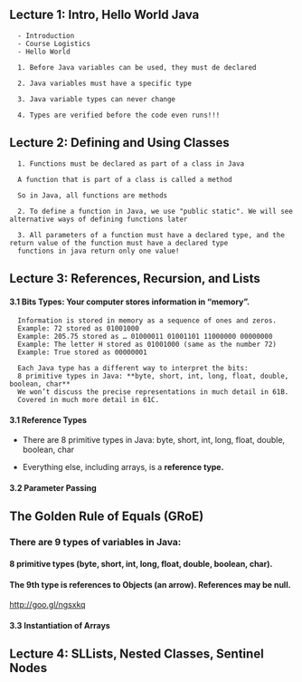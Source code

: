 ## Lecture 1: Intro, Hello World Java
      - Introduction
      - Course Logistics
      - Hello World
      
      1. Before Java variables can be used, they must de declared
      
      2. Java variables must have a specific type
      
      3. Java variable types can never change
      
      4. Types are verified before the code even runs!!!
      
      
      
## Lecture 2: Defining and Using Classes

      1. Functions must be declared as part of a class in Java

      A function that is part of a class is called a method

      So in Java, all functions are methods

      2. To define a function in Java, we use "public static". We will see alternative ways of defining functions later

      3. All parameters of a function must have a declared type, and the return value of the function must have a declared type
      functions in java return only one value!
      
 ## Lecture 3: References, Recursion, and Lists
 
#### 3.1 Bits Types: Your computer stores information in “memory”.
      Information is stored in memory as a sequence of ones and zeros.
      Example: 72 stored as 01001000
      Example: 205.75 stored as … 01000011 01001101 11000000 00000000
      Example: The letter H stored as 01001000 (same as the number 72)
      Example: True stored as 00000001

      Each Java type has a different way to interpret the bits:
      8 primitive types in Java: **byte, short, int, long, float, double, boolean, char**
      We won’t discuss the precise representations in much detail in 61B.
      Covered in much more detail in 61C.
      

 #### 3.1 Reference Types
 
- There are 8 primitive types in Java: byte, short, int, long, float, double, boolean, char

- Everything else, including arrays, is a **reference type.**

 #### 3.2 Parameter Passing
 
 ## The Golden Rule of Equals (GRoE)

### There are 9 types of variables in Java:

#### 8 primitive types (byte, short, int, long, float, double, boolean, char).

#### The 9th type is references to Objects (an arrow). References may be null.

http://goo.gl/ngsxkq

 #### 3.3 Instantiation of Arrays
 
 ## Lecture 4: SLLists, Nested Classes, Sentinel Nodes
